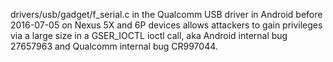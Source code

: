 drivers/usb/gadget/f_serial.c in the Qualcomm USB driver in Android before 2016-07-05 on Nexus 5X and 6P devices allows attackers to gain privileges via a large size in a GSER_IOCTL ioctl call, aka Android internal bug 27657963 and Qualcomm internal bug CR997044.